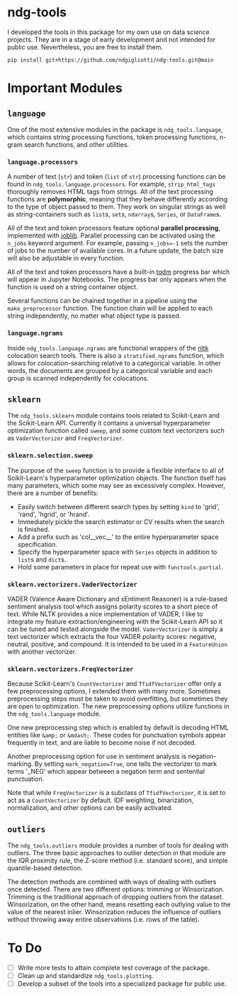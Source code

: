 # ndg-tools

I developed the tools in this package for my own use on data science projects. They are in a stage of early development and not intended for public use. Nevertheless, you are free to install them.

```
pip install git+https://github.com/ndgigliotti/ndg-tools.git@main
```
# Important Modules

## `language`

One of the most extensive modules in the package is `ndg_tools.language`, which contains string processing functions, token processing functions, n-gram search functions, and other utilities.

### `language.processors`

A number of text (`str`) and token (`list` of `str`) processing functions can be found in `ndg_tools.language.processors`. For example, `strip_html_tags` thoroughly removes HTML tags from strings. All of the text processing functions are **polymorphic**, meaning that they behave differently according to the type of object passed to them. They work on singular strings as well as string-containers such as `list`s, `set`s, `ndarray`s, `Series`, or `DataFrame`s.

All of the text and token processors feature optional **parallel processing**, implemented with [joblib](https://joblib.readthedocs.io/en/latest/). Parallel processing can be activated using the `n_jobs` keyword argument. For example, passing `n_jobs=-1` sets the number of jobs to the number of available cores. In a future update, the batch size will also be adjustable in every function.

All of the text and token processors have a built-in [tqdm](https://github.com/tqdm/tqdm) progress bar which will appear in Jupyter Notebooks. The progress bar only appears when the function is used on a string container object.

Several functions can be chained together in a pipeline using the `make_preprocessor` function. The function chain will be applied to each string independently, no matter what object type is passed.

### `language.ngrams`

Inside `ndg_tools.language.ngrams` are functional wrappers of the [nltk](https://www.nltk.org/) colocation search tools. There is also a `stratified_ngrams` function, which allows for colocation-searching relative to a categorical variable. In other words, the documents are grouped by a categorical variable and each group is scanned independently for colocations.

## `sklearn`

The `ndg_tools.sklearn` module contains tools related to Scikit-Learn and the Scikit-Learn API. Currently it contains a universal hyperparameter optimization function called `sweep`, and some custom text vectorizers such as `VaderVectorizer` and `FreqVectorizer`.

### `sklearn.selection.sweep`

The purpose of the `sweep` function is to provide a flexible interface to all of Scikit-Learn's hyperparameter optimization objects. The function itself has many parameters, which some may see as excessively complex. However, there are a number of benefits:

- Easily switch between different search types by setting `kind` to 'grid', 'rand', 'hgrid', or 'hrand'.
- Immediately pickle the search estimator or CV results when the search is finished.
- Add a prefix such as 'col__vec__' to the entire hyperparameter space specification.
- Specify the hyperparameter space with `Series` objects in addition to `list`s and `dict`s.
- Hold some parameters in place for repeat use with `functools.partial`.

### `sklearn.vectorizers.VaderVectorizer`

VADER (Valence Aware Dictionary and sEntiment Reasoner) is a rule-based sentiment analysis tool which assigns polarity scores to a short piece of text. While NLTK provides a nice implementation of VADER, I like to integrate my feature extraction/engineering with the Scikit-Learn API so it can be tuned and tested alongside the model. `VaderVectorizer` is simply a text vectorizer which extracts the four VADER polarity scores: negative, neutral, positive, and compound. It is intended to be used in a `FeatureUnion` with another vectorizer.

### `sklearn.vectorizers.FreqVectorizer`

Because Scikit-Learn's `CountVectorizer` and `TfidfVectorizer` offer only a few preprocessing options, I extended them with many more. Sometimes preprocessing steps must be taken to avoid overfitting, but sometimes they are open to optimization. The new preprocessing options utilize functions in the `ndg_tools.language` module.

One new preprocessing step which is enabled by default is decoding HTML entities like `&amp;` or `&mdash;`. These codes for punctuation symbols appear frequently in text, and are liable to become noise if not decoded.

Another preprocessing option for use in sentiment analysis is negation-marking. By setting `mark_negation=True`, one tells the vectorizer to mark terms '_NEG' which appear between a negation term and sentential punctuation. 

Note that while `FreqVectorizer` is a subclass of `TfidfVectorizer`, it is set to act as a `CountVectorizer` by default. IDF weighting, binarization, normalization, and other options can be easily activated.

## `outliers`

The `ndg_tools.outliers` module provides a number of tools for dealing with outliers. The three basic approaches to outlier detection in that module are the IQR proximity rule, the Z-score method (i.e. standard score), and simple quantile-based detection. 

The detection methods are combined with ways of dealing with outliers once detected. There are two different options: trimming or Winsorization. Trimming is the traditional approach of dropping outliers from the dataset. Winsorization, on the other hand, means resetting each outlying value to the value of the nearest inlier. Winsorization reduces the influence of outliers without throwing away entire observations (i.e. rows of the table).

# To Do

 - [ ] Write more tests to attain complete test coverage of the package.
 - [ ] Clean up and standardize `ndg_tools.plotting`.
 - [ ] Develop a subset of the tools into a specialized package for public use.
